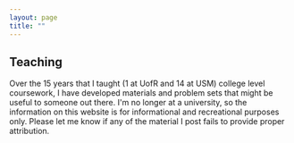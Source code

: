 ```yaml
---
layout: page
title: ""
---
```


## Teaching
Over the 15 years that I taught (1 at UofR and 14 at USM) college level coursework, I have developed materials and problem sets that might be useful to someone out there. I'm no longer at a university, so the information on this website is for informational and recreational purposes only. Please let me know if any of the material I post fails to provide proper attribution.
